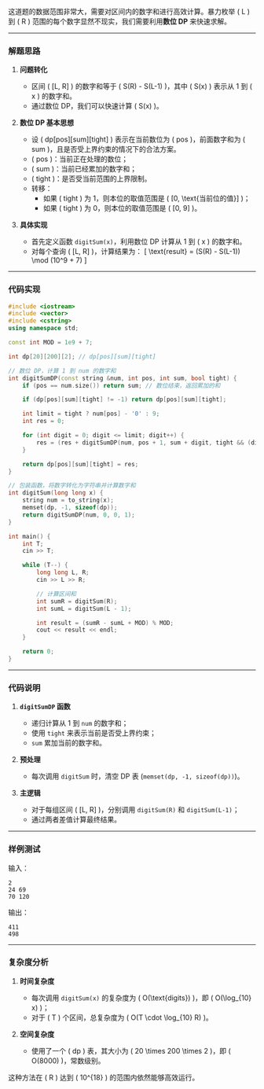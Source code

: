 这道题的数据范围非常大，需要对区间内的数字和进行高效计算。暴力枚举 \( L \) 到 \( R \) 范围的每个数字显然不现实，我们需要利用**数位 DP** 来快速求解。

---

### **解题思路**

1. **问题转化**
   - 区间 \( [L, R] \) 的数字和等于 \( S(R) - S(L-1) \)，其中 \( S(x) \) 表示从 1 到 \( x \) 的数字和。
   - 通过数位 DP，我们可以快速计算 \( S(x) \)。

2. **数位 DP 基本思想**
   - 设 \( dp[pos][sum][tight] \) 表示在当前数位为 \( pos \)，前面数字和为 \( sum \)，且是否受上界约束的情况下的合法方案。
   - \( pos \)：当前正在处理的数位；
   - \( sum \)：当前已经累加的数字和；
   - \( tight \)：是否受当前范围的上界限制。
   - 转移：
     - 如果 \( tight \) 为 1，则本位的取值范围是 \( [0, \text{当前位的值}] \)；
     - 如果 \( tight \) 为 0，则本位的取值范围是 \( [0, 9] \)。

3. **具体实现**
   - 首先定义函数 `digitSum(x)`，利用数位 DP 计算从 1 到 \( x \) 的数字和。
   - 对每个查询 \( [L, R] \)，计算结果为：
     \[
     \text{result} = (S(R) - S(L-1)) \mod (10^9 + 7)
     \]

---

### **代码实现**

```cpp
#include <iostream>
#include <vector>
#include <cstring>
using namespace std;

const int MOD = 1e9 + 7;

int dp[20][200][2]; // dp[pos][sum][tight]

// 数位 DP，计算 1 到 num 的数字和
int digitSumDP(const string &num, int pos, int sum, bool tight) {
    if (pos == num.size()) return sum; // 数位结束，返回累加的和

    if (dp[pos][sum][tight] != -1) return dp[pos][sum][tight];

    int limit = tight ? num[pos] - '0' : 9;
    int res = 0;

    for (int digit = 0; digit <= limit; digit++) {
        res = (res + digitSumDP(num, pos + 1, sum + digit, tight && (digit == limit))) % MOD;
    }

    return dp[pos][sum][tight] = res;
}

// 包装函数，将数字转化为字符串并计算数字和
int digitSum(long long x) {
    string num = to_string(x);
    memset(dp, -1, sizeof(dp));
    return digitSumDP(num, 0, 0, 1);
}

int main() {
    int T;
    cin >> T;

    while (T--) {
        long long L, R;
        cin >> L >> R;

        // 计算区间和
        int sumR = digitSum(R);
        int sumL = digitSum(L - 1);

        int result = (sumR - sumL + MOD) % MOD;
        cout << result << endl;
    }

    return 0;
}
```

---

### **代码说明**

1. **`digitSumDP` 函数**
   - 递归计算从 1 到 `num` 的数字和；
   - 使用 `tight` 来表示当前是否受上界约束；
   - `sum` 累加当前的数字和。

2. **预处理**
   - 每次调用 `digitSum` 时，清空 DP 表 (`memset(dp, -1, sizeof(dp))`)。

3. **主逻辑**
   - 对于每组区间 \( [L, R] \)，分别调用 `digitSum(R)` 和 `digitSum(L-1)`；
   - 通过两者差值计算最终结果。

---

### **样例测试**

输入：
```
2
24 69
70 120
```

输出：
```
411
498
```

---

### **复杂度分析**

1. **时间复杂度**
   - 每次调用 `digitSum(x)` 的复杂度为 \( O(\text{digits}) \)，即 \( O(\log_{10} x) \)；
   - 对于 \( T \) 个区间，总复杂度为 \( O(T \cdot \log_{10} R) \)。

2. **空间复杂度**
   - 使用了一个 \( dp \) 表，其大小为 \( 20 \times 200 \times 2 \)，即 \( O(8000) \)，常数级别。

这种方法在 \( R \) 达到 \( 10^{18} \) 的范围内依然能够高效运行。
